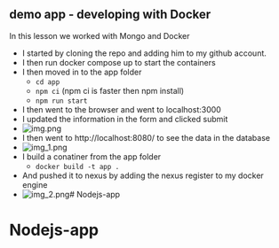 ## demo app - developing with Docker

In this lesson we worked with Mongo and Docker

- I started by cloning the repo and adding him to my github account.
- I then run docker compose up to start the containers
- I then moved in to the app folder
    - ```cd app```
    - ``` npm ci ``` (npm ci is faster then npm install)
    - ``` npm run start ```
- I then went to the browser and went to localhost:3000
- I updated the information in the form and clicked submit
- ![img.png](img.png)
- I then went to http://localhost:8080/ to see the data in the database
- ![img_1.png](img_1.png)
- I build a conatiner from the app folder
    - ```docker build -t app .```
- And pushed it to nexus by adding the nexus register to my docker engine
- ![img_2.png](img_2.png)# Nodejs-app
# Nodejs-app
